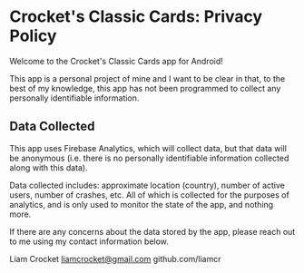 # Crocket's Classic Cards: Privacy Policy

Welcome to the Crocket's Classic Cards app for Android!

This app is a personal project of mine and I want to be clear in that, to
the best of my knowledge, this app has not been programmed to collect any
personally identifiable information.

## Data Collected

This app uses Firebase Analytics, which will collect data, but that data
will be anonymous (i.e. there is no personally identifiable information
collected along with this data).

Data collected includes: approximate location (country), number of active
users, number of crashes, etc. All of which is collected for the purposes of analytics, and is only used to monitor the state of the app, and nothing more.

If there are any concerns about the data stored by the app, please reach out to me using my contact information below.

Liam Crocket
liamcrocket@gmail.com
github.com/liamcr
